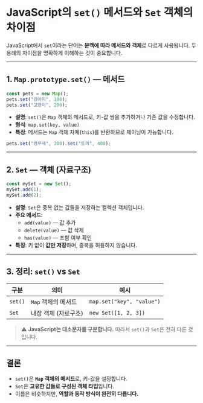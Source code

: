 # JavaScript의 `set()` 메서드와 `Set` 객체의 차이점

JavaScript에서 `set`이라는 단어는 **문맥에 따라 메서드와 객체**로 다르게 사용됩니다. 두 용례의 차이점을 명확하게 이해하는 것이 중요합니다.

---

## 1. `Map.prototype.set()` — 메서드

```javascript
const pets = new Map();
pets.set("강아지", 100);
pets.set("고양이", 200);
```

- **설명**: `set()`은 `Map` 객체의 메서드로, 키-값 쌍을 추가하거나 기존 값을 수정합니다.
- **형식**: `map.set(key, value)`
- **특징**: 메서드는 `Map` 객체 자체(`this`)를 반환하므로 체이닝이 가능합니다.

```javascript
pets.set("앵무새", 300).set("토끼", 400);
```

---

## 2. `Set` — 객체 (자료구조)

```javascript
const mySet = new Set();
mySet.add(1);
mySet.add(2);
```

- **설명**: `Set`은 중복 없는 값들을 저장하는 컬렉션 객체입니다.
- **주요 메서드**:
  - `add(value)` — 값 추가
  - `delete(value)` — 값 삭제
  - `has(value)` — 포함 여부 확인
- **특징**: 키 없이 **값만 저장**하며, 중복을 허용하지 않습니다.

---

## 3. 정리: `set()` vs `Set`

| 구분    | 의미                 | 예시                      |
| ------- | -------------------- | ------------------------- |
| `set()` | `Map` 객체의 메서드  | `map.set("key", "value")` |
| `Set`   | 내장 객체 (자료구조) | `new Set([1, 2, 3])`      |

> ⚠️ **JavaScript는 대소문자를 구분합니다.** 따라서 `set()`과 `Set`은 전혀 다른 것입니다.

---

## 결론

- `set()`은 **`Map` 객체의 메서드**로, 키-값을 설정합니다.
- `Set`은 **고유한 값들로 구성된 객체 타입**입니다.
- 이름은 비슷하지만, **역할과 동작 방식이 완전히 다릅니다.**
